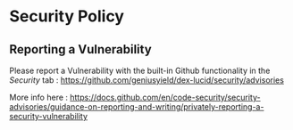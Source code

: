 # Security Policy

## Reporting a Vulnerability

Please report a Vulnerability with the built-in Github functionality in the *Security* tab : https://github.com/geniusyield/dex-lucid/security/advisories

More info here : https://docs.github.com/en/code-security/security-advisories/guidance-on-reporting-and-writing/privately-reporting-a-security-vulnerability
